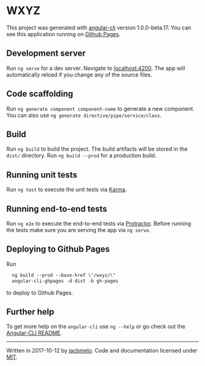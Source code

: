 # WXYZ

This project was generated with [angular-cli](https://github.com/angular/angular-cli) version 1.0.0-beta.17.
You can see this application running on [Github Pages](https://jacbmelo.github.io/wxyz/).

## Development server

Run `ng serve` for a dev server. Navigate to [localhost:4200](http://localhost:4200/). The app will automatically reload if you change any of the source files.

## Code scaffolding

Run `ng generate component component-name` to generate a new component. You can also use `ng generate directive/pipe/service/class`.

## Build

Run `ng build` to build the project. The build artifacts will be stored in the `dist/` directory. Run `ng build --prod` for a production build.

## Running unit tests

Run `ng test` to execute the unit tests via [Karma](https://karma-runner.github.io).

## Running end-to-end tests

Run `ng e2e` to execute the end-to-end tests via [Protractor](http://www.protractortest.org/).
Before running the tests make sure you are serving the app via `ng serve`.

## Deploying to Github Pages

Run

```csh
  ng build --prod --base-href \"/wxyz/\"
  angular-cli-ghpages -d dist -b gh-pages
```

to deploy to Github Pages.

## Further help

To get more help on the `angular-cli` use `ng --help` or go check out the [Angular-CLI README](https://github.com/angular/angular-cli/blob/master/README.md).

----
Written in 2017-10-12 by [jacbmelo](https://www.github.com/jacbmelo/). Code and documentation licensed under [MIT](https://raw.githubusercontent.com/jacbmelo/wxyz/master/LICENSE.txt).
